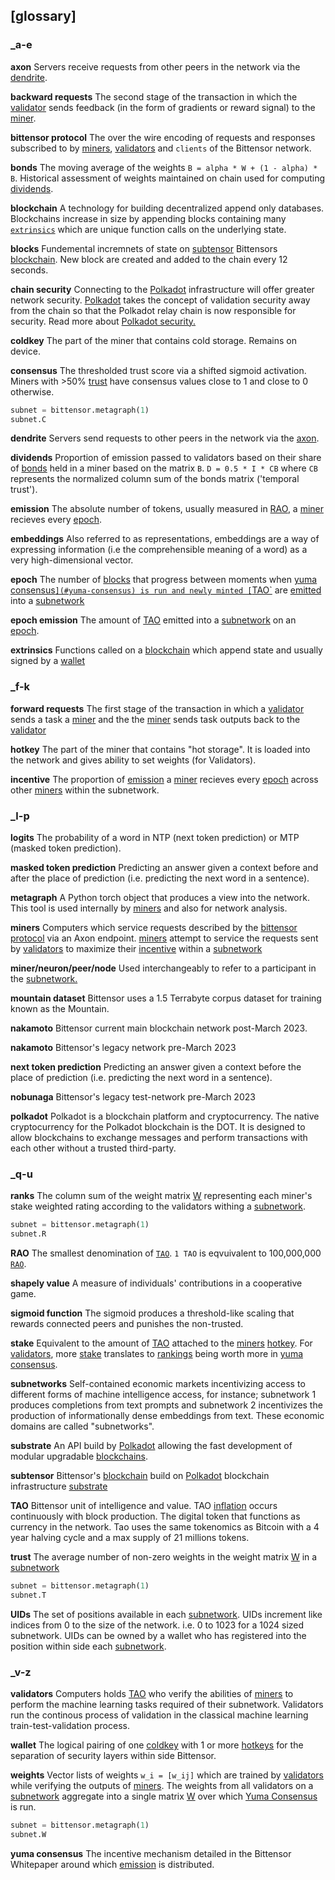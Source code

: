 
## [glossary]

### _a-e

**axon**
Servers receive requests from other peers in the network via the [dendrite](#dendrite).


**backward requests**
The second stage of the transaction in which the [validator](#validators) sends feedback (in the form of gradients or reward signal) to the [miner](#miners).


**bittensor protocol**
The over the wire encoding of requests and responses subscribed to by [miners](#miners), [validators](#validators) and `clients` of the Bittensor network.


**bonds**
The moving average of the weights `B = alpha * W + (1 - alpha) * B`. Historical assessment of weights maintained on chain used for computing [dividends](#dividends).


**blockchain**
A technology for building decentralized append only databases. Blockchains increase in size by appending blocks containing many [`extrinsics`](#extrinsics) which are unique function calls on the underlying state.

**blocks**
Fundemental incremnets of state on [subtensor](#subtensor) Bittensors [blockchain](#blockchain). New block are created and added to the chain every 12 seconds.


**chain security**
Connecting to the [Polkadot](#polkadot) infrastructure will offer greater network security. [Polkadot](#polkadot) takes the concept of validation security away from the chain so that the Polkadot relay chain is now responsible for security. Read more about [Polkadot security.](https://wiki.polkadot.network/docs/learn-security)

**coldkey**
The part of the miner that contains cold storage. Remains on device.

**consensus**
The thresholded trust score via a shifted sigmoid activation. Miners with >50% [trust](#trust) have consensus values close to 1 and close to 0 otherwise.
```python dark
subnet = bittensor.metagraph(1)
subnet.C
```

**dendrite**
Servers send requests to other peers in the network via the [axon](#axon).

**dividends**
Proportion of emission passed to validators based on their share of [bonds](#bonds) held in a miner based on the matrix `B`. `D = 0.5 * I * CB` where `CB` represents the normalized column sum of the bonds matrix ('temporal trust').

**emission**
The absolute number of tokens, usually measured in [RAO](#rao), a [miner](#miners) recieves every [epoch](#epoch).


**embeddings**
Also referred to as representations, embeddings are a way of expressing information (i.e the comprehensible meaning of a word) as a very high-dimensional vector.


**epoch**
The number of [blocks](#blocks) that progress between moments when [yuma consensus`](#yuma-consensus) is run and newly minted [`TAO`](#tao) are [emitted](#emission) into a [subnetwork](#subnetworks)

**epoch emission**
The amount of [TAO](#tao) emitted into a [subnetwork](#subnetworks) on an [epoch](#epoch).

**extrinsics**
Functions called on a [blockchain](#blockchain) which append state and usually signed by a [wallet](#wallet)

### _f-k

**forward requests**
The first stage of the transaction in which a [validator](#validators) sends a task a [miner](#miners) and the the [miner](#miners) sends task outputs back to the [validator](#validators)

**hotkey**
The part of the miner that contains "hot storage". It is loaded into the network and gives ability to set weights (for Validators).

**incentive**
The proportion of [emission](#emission) a [miner](#miners)  recieves every [epoch](#epoch) across other [miners](#miners) within the subnetwork.

### _l-p

**logits**
The probability of a word in NTP (next token prediction) or MTP (masked token prediction).

**masked token prediction**
Predicting an answer given a context before and after the place of prediction (i.e. predicting the next word in a sentence).

**metagraph**
A Python torch object that produces a view into the network. This tool is used internally by [miners](#miners)  and also for network analysis.

**miners**
Computers which service requests described by the [bittensor protocol](#bittensor-protocol) via an Axon endpoint. [miners](#miners) attempt to service the requests sent by [validators](#validators) to maximize their [incentive](#incentive) within a [subnetwork](#subnetworks)

**miner/neuron/peer/node**
Used interchangeably to refer to a participant in the [subnetwork.](#subnetworks)

**mountain dataset**
Bittensor uses a 1.5 Terrabyte corpus dataset for training known as the Mountain.

**nakamoto**
Bittensor current main blockchain network post-March 2023.

**nakamoto**
Bittensor's legacy network pre-March 2023

**next token prediction**
Predicting an answer given a context before the place of prediction (i.e. predicting the next word in a sentence).

**nobunaga**
Bittensor's legacy test-network pre-March 2023

**polkadot**
Polkadot is a blockchain platform and cryptocurrency. The native cryptocurrency for the Polkadot blockchain is the DOT. It is designed to allow blockchains to exchange messages and perform transactions with each other without a trusted third-party.

### _q-u

**ranks**
The column sum of the weight matrix [W](#weights) representing each miner's stake weighted rating according to the validators withing a [subnetwork](#subnetworks).
```python dark
subnet = bittensor.metagraph(1)
subnet.R
```

**RAO**
The smallest denomination of [`TAO`](#tao). `1 TAO` is eqvuivalent to 100,000,000 [`RAO`](#rao).

**shapely value**
A measure of individuals' contributions in a cooperative game.

**sigmoid function**
The sigmoid produces a threshold-like scaling that rewards connected peers and punishes the non-trusted.

**stake**
Equivalent to the amount of [TAO](#tao) attached to the [miners](#miners) [hotkey](#hotkey). For [validators](#validators), more [stake](#stake) translates to [rankings](#ranks) being worth more in [yuma consensus](#yuma-consensus).

**subnetworks**
Self-contained economic markets incentivizing access to different forms of machine intelligence access, for instance; subnetwork 1 produces completions from text prompts and subnetwork 2 incentivizes the production of informationally dense embeddings from text. These economic domains are called "subnetworks".

**substrate**
An API build by [Polkadot](#polkadot) allowing the fast development of modular upgradable [blockchains](#blockchain).

**subtensor**
Bittensor's [blockchain](#blockchain) build on [Polkadot](#pol) blockchain infrastructure [substrate](#substrate)

**TAO**
Bittensor unit of intelligence and value. TAO [inflation](#incentive) occurs continuously with block production.
The digital token that functions as currency in the network. Tao uses the same tokenomics as Bitcoin with a 4 year halving cycle and a max supply of 21 millions tokens.

**trust**
The average number of non-zero weights in the weight matrix [W](#weights) in a [subnetwork](#subnetworks)
```python dark
subnet = bittensor.metagraph(1)
subnet.T
```

**UIDs**
The set of positions available in each [subnetwork](#subnetworks). UIDs increment like indices from 0 to the size of the network. i.e. 0 to 1023 for a 1024 sized subnetwork. UIDs can be owned by a wallet who has registered into the position within side each [subnetwork](#subnetworks).

### _v-z

**validators**
Computers holds [TAO](#tao) who verify the abilities of [miners](#miners)  to perform the machine learning tasks required of their subnetwork. Validators run the continous process of validation in the classical machine learning train-test-validation process.

**wallet**
The logical pairing of one [coldkey](#coldkey) with 1 or more [hotkeys](#hotkey) for the separation of security layers within side Bittensor.

**weights**
Vector lists of weights `w_i = [w_ij]` which are trained by [validators](#validators) while verifying the outputs of [miners](#miners). The weights from all validators on a [subnetwork](#subnetworks) aggregate into a single matrix [W](#weights) over which [Yuma Consensus](#yuma-consensus) is run.
```python dark
subnet = bittensor.metagraph(1)
subnet.W
```
**yuma consensus**
The incentive mechanism detailed in the Bittensor Whitepaper around which [emission](#emission) is distributed.